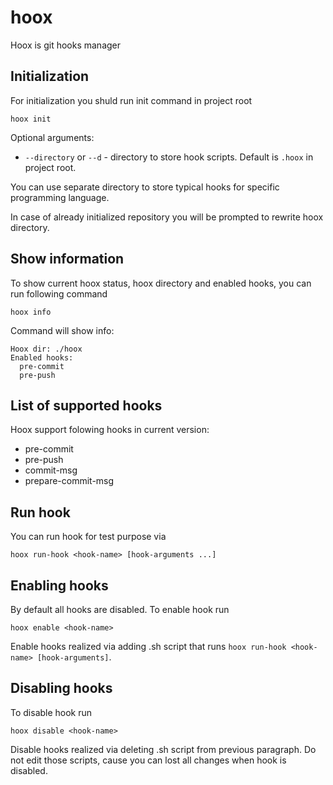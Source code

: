 # hoox

Hoox is git hooks manager

## Initialization

For initialization you shuld run init command in project root

```plaintext
hoox init
```

Optional arguments:

- `--directory` or `--d` - directory to store hook scripts. Default is `.hoox` in project root.

You can use separate directory to store typical hooks for specific programming language.

In case of already initialized repository you will be prompted to rewrite hoox directory.

## Show information

To show current hoox status, hoox directory and enabled hooks, you can run following command

```plaintext
hoox info
```

Command will show info:

```plaintext
Hoox dir: ./hoox
Enabled hooks:
  pre-commit
  pre-push
```

## List of supported hooks

Hoox support folowing hooks in current version:

- pre-commit
- pre-push
- commit-msg
- prepare-commit-msg

## Run hook

You can run hook for test purpose via

```plaintext
hoox run-hook <hook-name> [hook-arguments ...]
```

## Enabling hooks

By default all hooks are disabled. To enable hook run

```plaintext
hoox enable <hook-name>
```

Enable hooks realized via adding .sh script that runs `hoox run-hook <hook-name> [hook-arguments]`.

## Disabling hooks

To disable hook run

```plaintext
hoox disable <hook-name>
```

Disable hooks realized via deleting .sh script from previous paragraph.
Do not edit those scripts, cause you can lost all changes when hook is disabled.
